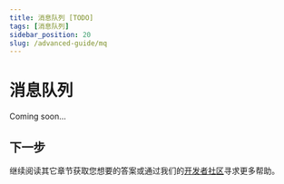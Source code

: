 ```yaml
---
title: 消息队列 [TODO]
tags: [消息队列]
sidebar_position: 20
slug: /advanced-guide/mq
---
```


# 消息队列

Coming soon...

## 下一步
继续阅读其它章节获取您想要的答案或通过我们的[开发者社区](/docs/community)寻求更多帮助。
